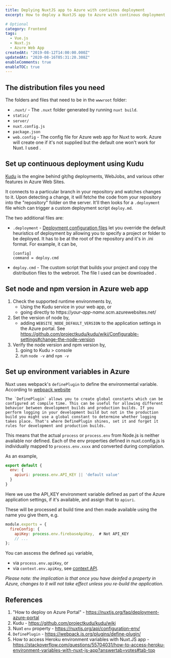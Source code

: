 ```yaml
---
title: Deplying NuxtJS app to Azure with continous deployment
excerpt: How to deploy a NuxtJS app to Azure with continous deployment

# Optional
category: Frontend
tags: 
  - Vue.js
  - Nuxt.js
  - Azure Web App
createdAt: "2019-08-12T14:00:00.000Z"
updatedAt: "2020-08-16T05:31:20.308Z"
enableComments: true
enableTOC: true
---
```


## The distribution files you need

The folders and files that need to be in the `wwwroot` folder:

- `.nuxt/` - The `.nuxt` folder generated by running `nuxt build`.
- `static/`
- `server/`
- `nuxt.config.js`
- `package.json`
- `web.config` - The config file for Azure web app for Nuxt to work. Azure will create one if it's not supplied but the default one won't work for Nuxt. I used <asset src="scripts/web.config" name="this one" ></asset>.

## Set up continuous deployment using Kudu

[Kudu](https://github.com/projectkudu/kudu) is the engine behind git/hg deployments, WebJobs, and various other features in Azure Web Sites.

It connects to a particular branch in your repository and watches changes to it. Upon detecting a change, it will fetche the code from your repository into the "repository" folder on the server. It'll then looks for a `.deployment` file which can trigger a custom deployment script `deploy.md`.

The two additional files are:

- `.deployment` - [Deployment configuration files](https://github.com/projectkudu/kudu/wiki/Customizing-deployments#deployment-file) let you override the default heuristics of deployment by allowing you to specify a project or folder to be deployed. It has to be at the root of the repository and it's in .ini format. For example, it can be,

    ```
    [config]
    command = deploy.cmd
    ```

- `deploy.cmd` - The custom script that builds your project and copy the distribution files to the webroot. The file I used can be downloaded <asset src="scripts/deploy.cmd" name="here" ></asset>.

## Set node and npm version in Azure web app

1. Check the supported runtime environments by,
   - Using the Kudu service in your web app, or
   - going directly to https://_your-app-name_.scm.azurewebsites.net/
2. Set the version of node by,
   - adding `WEBSITE_NODE_DEFAULT_VERSION` to the application settings in the Azure portal. See <https://github.com/projectkudu/kudu/wiki/Configurable-settings#change-the-node-version>
3. Verify the node version and npm version by,
   1. going to Kudu > console
   2. run `node -v` and `npm -v`

## Set up environment variables in Azure

Nuxt uses webpack's `definePlugin` to define the environmental variable. According to [webpack website](https://webpack.js.org/plugins/define-plugin/)

```
The `DefinePlugin` allows you to create global constants which can be configured at compile time. This can be useful for allowing different behavior between development builds and production builds. If you perform logging in your development build but not in the production build you might use a global constant to determine whether logging takes place. That's where DefinePlugin shines, set it and forget it rules for development and production builds.
```

This means that the actual `process` or `process.env` from Node.js is neither available nor defined. Each of the env properties defined in nuxt.config.js is individually mapped to `process.env.xxxx` and converted during compilation.

As an example,

```js
export default {
  env: {
    apiuri: process.env.API_KEY || 'default value'
  }
}
```

Here we use the API_KEY environment variable defined as part of the Azure application settings, if it's available, and assign that to `apiuri`.

These will be processed at build time and then made available using the name you give them, e.g.

```js
module.exports = {
  fireConfig: {
    apiKey: process.env.firebaseApiKey,  # Not API_KEY
    // ...
};
```

You can asscess the defined `api` variable,

- via `process.env.apiKey`, or
- via `context.env.apiKey`, see [context API](https://nuxtjs.org/api/context).

_Please note: the implication is that once you have deinfed a property in Azure, changes to it will not take effect unless you re-build the application._

## References

1. "How to deploy on Azure Portal" - <https://nuxtjs.org/faq/deployment-azure-portal>
2. Kudu - <https://github.com/projectkudu/kudu/wiki>
3. Nuxt `env` property - <https://nuxtjs.org/api/configuration-env/>
4. `DefinePlugin` - <https://webpack.js.org/plugins/define-plugin/>
5. How to access Heroku environment variables with Nuxt.JS app - <https://stackoverflow.com/questions/55704031/how-to-access-heroku-environment-variables-with-nuxt-js-app?answertab=votes#tab-top>
